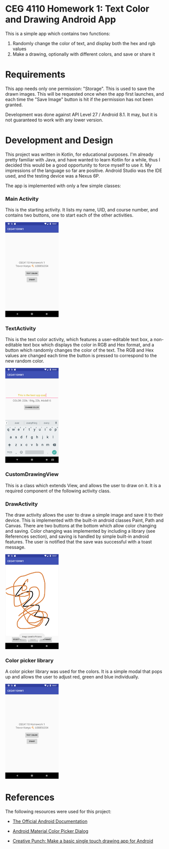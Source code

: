 # CEG 4110 Homework 1: Text Color and Drawing Android App

This is a simple app which contains two functions:
1. Randomly change the color of text, and display both the hex and rgb values
2. Make a drawing, optionally with different colors, and save or share it

# Requirements

This app needs only one permission: "Storage". This is used to save the drawn images. This will be requested once when the app first launches, and each time the "Save Image" button is hit if the permission has not been granted. 

Development was done against API Level 27 / Android 8.1. It may, but it is not guaranteed to work with any lower version.

# Development and Design

This project was written in Kotlin, for educational purposes. I'm already pretty familiar with Java, and have wanted to learn Kotlin for a while, thus I decided this would be a good opportunity to force myself to use it. My impressions of the language so far are positive. Android Studio was the IDE used, and the testing device was a Nexus 6P. 

The app is implemented with only a few simple classes:

### Main Activity

This is the starting activity. It lists my name, UID, and course number, and contains two buttons, one to start each of the other activities.

<img src="img/Screenshot_1537308450.png" height="300">

### TextActivity

This is the text color activity, which features a user-editable text box, a non-editable text box which displays the color in RGB and Hex format, and a button which randomly changes the color of the text. The RGB and Hex values are changed each time the button is pressed to correspond to the new random color.

<img src="img/Screenshot_1537308505.png" height="300">

### CustomDrawingView

This is a class which extends View, and allows the user to draw on it. It is a required component of the following activity class.

### DrawActivity

The draw activity allows the user to draw a simple image and save it to their device. This is implemented with the built-in android classes Paint, Path and Canvas. There are two buttons at the bottom which allow color changing and saving. Color changing was implemented by including a library (see References section), and saving is handled by simple built-in android features. The user is notified that the save was successful with a toast message.

<img src="img/Screenshot_1537308477.png" height="300">

### Color picker library

A color picker library was used for the colors. It is a simple modal that pops up and allows the user to adjust red, green and blue individually.

<img src="img/Screenshot_1537308450.png" height="300">

# References

The following resources were used for this project:

+ [The Official Android Documentation](https://developer.android.com/docs/)

+ [Android Material Color Picker Dialog](https://github.com/Pes8/android-material-color-picker-dialog)

+ [Creative Punch: Make a basic single touch drawing app for Android](http://creative-punch.net/2014/03/make-basic-single-touch-drawing-app-android/)